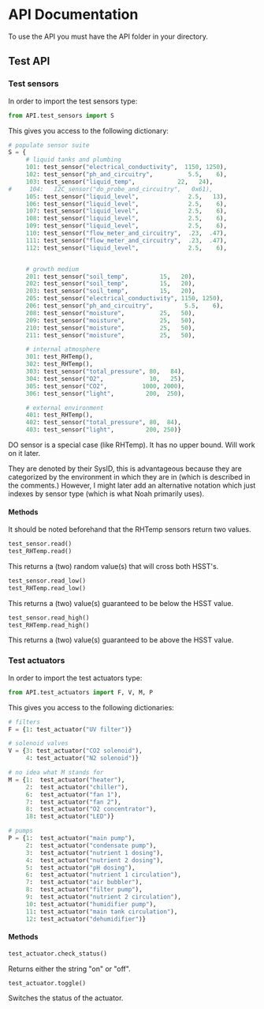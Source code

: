 # API Documentation

To use the API you must have the API folder in your directory.

## Test API

### Test sensors

In order to import the test sensors type:

```python 
from API.test_sensors import S
```

This gives you access to the following dictionary:

```python 
# populate sensor suite
S = {
     # liquid tanks and plumbing		
     101: test_sensor("electrical_conductivity",  1150, 1250),
     102: test_sensor("ph_and_circuitry",          5.5,    6),     
     103: test_sensor("liquid_temp", 		    22,   24),
#     104:   I2C_sensor("do_probe_and_circuitry",   0x61),
     105: test_sensor("liquid_level", 	    	   2.5,   13), 
     106: test_sensor("liquid_level", 	    	   2.5,    6),
     107: test_sensor("liquid_level", 	    	   2.5,    6),
     108: test_sensor("liquid_level", 	    	   2.5,    6),
     109: test_sensor("liquid_level", 	    	   2.5,    6),
     110: test_sensor("flow_meter_and_circuitry",  .23,  .47),
     111: test_sensor("flow_meter_and_circuitry",  .23,  .47),
     112: test_sensor("liquid_level", 	    	   2.5,    6),


     # growth medium
     201: test_sensor("soil_temp", 		   15,   20), 
     202: test_sensor("soil_temp", 		   15,   20),
     203: test_sensor("soil_temp", 		   15,   20),
     205: test_sensor("electrical_conductivity", 1150, 1250),
     206: test_sensor("ph_and_circuitry",         5.5,    6),
     208: test_sensor("moisture", 		   25,   50),
     209: test_sensor("moisture", 		   25,   50),
     210: test_sensor("moisture", 		   25,   50),
     211: test_sensor("moisture", 		   25,   50),

     # internal atmosphere
     301: test_RHTemp(),
     302: test_RHTemp(),
     303: test_sensor("total_pressure", 80,   84),
     304: test_sensor("O2",             10,   25),
     305: test_sensor("CO2",          1000, 2000),
     306: test_sensor("light",         200,  250),

     # external environment
     401: test_RHTemp(),
     402: test_sensor("total_pressure", 80,  84),
     403: test_sensor("light",         200, 250)}
```

DO sensor is a special case (like RHTemp). It has no upper bound. Will work on it later.

They are denoted by their SysID, this is advantageous because they are categorized by the environment in which they are in (which is described in the comments.) However, I might later add an alternative notation which just indexes by sensor type (which is what Noah primarily uses).

#### Methods

It should be noted beforehand that the RHTemp sensors return two values.

```python
test_sensor.read()
test_RHTemp.read()
```

This returns a (two) random value(s) that will cross both HSST's.

```python
test_sensor.read_low()
test_RHTemp.read_low()
```

This returns a (two) value(s) guaranteed to be below the HSST value.

```python
test_sensor.read_high()
test_RHTemp.read_high()
```

This returns a (two) value(s) guaranteed to be above the HSST value.

### Test actuators

In order to import the test actuators type:

```python
from API.test_actuators import F, V, M, P
```

This gives you access to the following dictionaries:

```python
# filters
F = {1: test_actuator("UV filter")}

# solenoid valves
V = {3: test_actuator("CO2 solenoid"),
     4: test_actuator("N2 solenoid")}

# no idea what M stands for
M = {1:  test_actuator("heater"),
     2:  test_actuator("chiller"),
     6:  test_actuator("fan 1"),
     7:  test_actuator("fan 2"),
     8:  test_actuator("O2 concentrator"),
     18: test_actuator("LED")}

# pumps
P = {1:  test_actuator("main pump"),
     2:  test_actuator("condensate pump"),
     3:  test_actuator("nutrient 1 dosing"),
     4:  test_actuator("nutrient 2 dosing"),
     5:  test_actuator("pH dosing"),
     6:  test_actuator("nutrient 1 circulation"),
     7:  test_actuator("air bubbler"),
     8:  test_actuator("filter pump"),
     9:  test_actuator("nutrient 2 circulation"),
     10: test_actuator("humidifier pump"),
     11: test_actuator("main tank circulation"),
     12: test_actuator("dehumidifier")}
```

#### Methods

```python 
test_actuator.check_status()
```

Returns either the string "on" or "off".

```python 
test_actuator.toggle()
```

Switches the status of the actuator.
